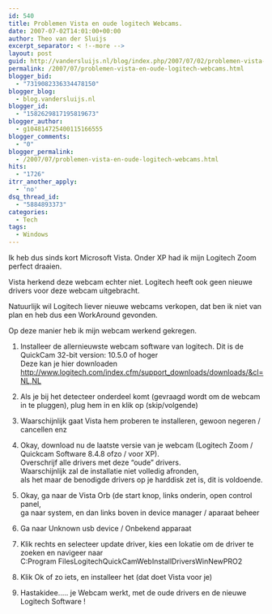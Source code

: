 ```yaml
---
id: 540
title: Problemen Vista en oude logitech Webcams.
date: 2007-07-02T14:01:00+00:00
author: Theo van der Sluijs
excerpt_separator: < !--more -->
layout: post
guid: http://vandersluijs.nl/blog/index.php/2007/07/02/problemen-vista-en-oude-logitech-webcams/
permalink: /2007/07/problemen-vista-en-oude-logitech-webcams.html
blogger_bid:
  - "7319082336334478150"
blogger_blog:
  - blog.vandersluijs.nl
blogger_id:
  - "1582629817195819673"
blogger_author:
  - g104814725400115166555
blogger_comments:
  - "0"
blogger_permalink:
  - /2007/07/problemen-vista-en-oude-logitech-webcams.html
hits:
  - "1726"
itrr_another_apply:
  - 'no'
dsq_thread_id:
  - "5884893373"
categories:
  - Tech
tags:
  - Windows
---
```

Ik heb dus sinds kort Microsoft Vista. Onder XP had ik mijn Logitech Zoom perfect draaien.

Vista herkend deze webcam echter niet. Logitech heeft ook geen nieuwe drivers voor deze webcam uitgebracht.

Natuurlijk wil Logitech liever nieuwe webcams verkopen, dat ben ik niet van plan en heb dus een WorkAround gevonden.

Op deze manier heb ik mijn webcam werkend gekregen.

1. Installeer de allernieuwste webcam software van logitech. Dit is de QuickCam 32-bit version: 10.5.0 of hoger    
Deze kan je hier downloaden <http://www.logitech.com/index.cfm/support_downloads/downloads/&cl=NL,NL>

2. Als je bij het detecteer onderdeel komt (gevraagd wordt om de webcam in te pluggen), plug hem in en klik op (skip/volgende)

3. Waarschijnlijk gaat Vista hem proberen te installeren, gewoon negeren / cancellen enz

4. Okay, download nu de laatste versie van je webcam (Logitech Zoom / Quickcam Software 8.4.8 ofzo / voor XP).     
Overschrijf alle drivers met deze “oude” drivers.     
Waarschijnlijk zal de installatie niet volledig afronden,     
als het maar de benodigde drivers op je harddisk zet is, dit is voldoende.

5. Okay, ga naar de Vista Orb (de start knop, links onderin, open control panel,     
ga naar system, en dan links boven in device manager / aparaat beheer

6. Ga naar Unknown usb device / Onbekend apparaat

7. Klik rechts en selecteer update driver, kies een lokatie om de driver te zoeken en navigeer naar    
C:Program FilesLogitechQuickCamWebInstallDriversWinNewPRO2

8. Klik Ok of zo iets, en installeer het (dat doet Vista voor je)

9. Hastakidee….. je Webcam werkt, met de oude drivers en de nieuwe Logitech Software !